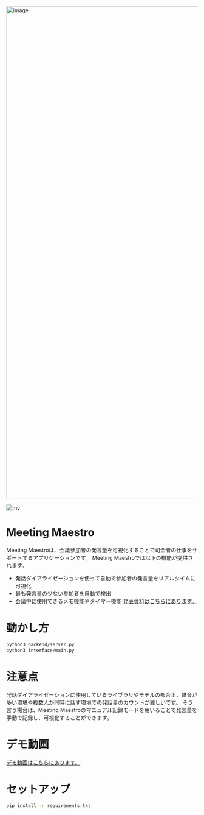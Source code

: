 <img width="1295" alt="image" src="https://github.com/user-attachments/assets/6f48677f-76e0-4bce-9212-c40ffe8b07ff">

![mv](https://github.com/user-attachments/assets/92982bd6-7de1-4bf3-9909-e0b782ee6e28)


# Meeting Maestro
Meeting Maestroは、会議参加者の発言量を可視化することで司会者の仕事をサポートするアプリケーションです。
Meeting Maestroでは以下の機能が提供されます。
- 発話ダイアライゼーションを使って自動で参加者の発言量をリアルタイムに可視化
- 最も発言量の少ない参加者を自動で検出
- 会議中に使用できるメモ機能やタイマー機能
[発表資料はこちらにあります。](https://docs.google.com/presentation/d/1nCsjjXkjdqz1Ndz6ZDLcE9_wWaB64gxSbdSgVm7BTLk/edit?usp=sharing)

# 動かし方
```bash
python3 backend/server.py
python3 interface/main.py
```

# 注意点
発話ダイアライゼーションに使用しているライブラリやモデルの都合上、雑音が多い環境や複数人が同時に話す環境での発話量のカウントが難しいです。
そう言う場合は、Meeting Maestroのマニュアル記録モードを用いることで発言量を手動で記録し、可視化することができます。

# デモ動画
[デモ動画はこちらにあります。](https://drive.google.com/file/d/1nISVwaqCVOp8dku06WlJtqgmqzTELS-S/view)

# セットアップ
```bash
pip install -r requirements.txt
```
